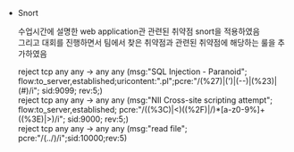  - Snort
 
    수업시간에 설명한 web application관 관련된 취약점  snort을 적용하였음    
    그리고 대회를 진행하면서 팀에서 찾은 취약점과 관련된 취약점에 해당하는 룰을 추가하였음
    
    reject tcp any any -> any any (msg:"SQL Injection - Paranoid"; flow:to_server,established;uricontent:".pl";pcre:"/(\%27)|(\')|(\-\-)|(%23)|(#)/i"; sid:9099; rev:5;)  
    reject tcp any any -> any any (msg:"NII Cross-site scripting attempt"; flow:to_server,established; pcre:"/((\%3C)|<)((\%2F)|\/)*[a-z0-9\%]+((\%3E)|>)/i"; sid:9000; rev:5;)  
    reject tcp any any -> any any (msg:"read file"; pcre:"/(\.\.\/)/i";sid:10000;rev:5)  
